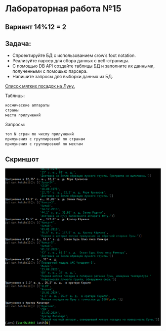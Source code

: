 # Лабораторная работа №15
## Вариант 14%12 = 2
## Задача:
- Спроектируйте БД с использованием crow’s foot notation.
- Реализуйте парсер для сбора данных с веб-страницы.
- С помощью DB API cоздайте таблицы БД и заполните их данными, полученными с помощью парсера.
- Напишите запросы для выборки данных из БД.


[Список мягких посадок на Луну.](https://ru.wikipedia.org/wiki/%D0%A1%D0%BF%D0%B8%D1%81%D0%BE%D0%BA_%D0%BF%D1%80%D0%B8%D0%BB%D1%83%D0%BD%D0%B5%D0%BD%D0%B8%D0%B9#%D0%A1%D0%BF%D0%B8%D1%81%D0%BE%D0%BA_%D0%BC%D1%8F%D0%B3%D0%BA%D0%B8%D1%85_%D0%BF%D0%BE%D1%81%D0%B0%D0%B4%D0%BE%D0%BA)

Таблицы:

    космические аппараты
    страны
    места прилунений

Запросы:

    топ N стран по числу прилунений
    прилунения с группировкой по странам
    прилунения с группировкой по местам

## Скриншот
![](screen.png)